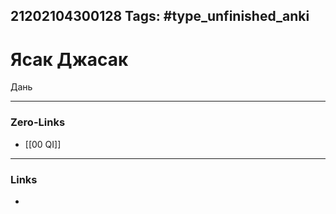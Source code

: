 21202104300128
Tags: #type_unfinished_anki 
---
# Ясак Джасак

Дань

---
### Zero-Links
- [[00 QI]]
---
### Links
-